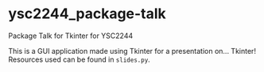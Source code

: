 # ysc2244_package-talk
Package Talk for Tkinter for YSC2244

This is a GUI application made using Tkinter for a presentation on... Tkinter! 
Resources used can be found in `slides.py`.
